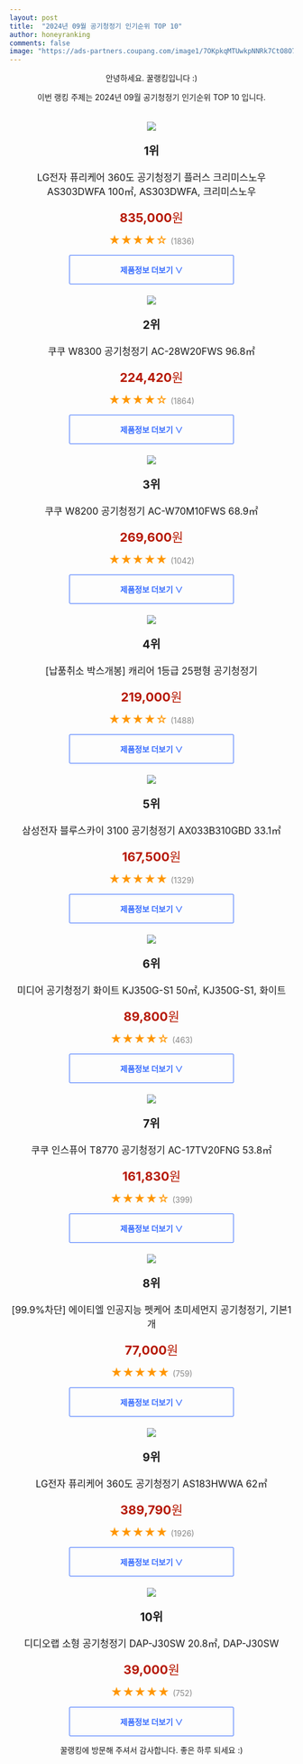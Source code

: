 ```yaml
---
layout: post
title:  "2024년 09월 공기청정기 인기순위 TOP 10"
author: honeyranking
comments: false
image: "https://ads-partners.coupang.com/image1/7OKpkqMTUwkpNNRk7CtO8O7S9FRyrSyQnUBb4JQTX36KOrDq4ctF4rRp_ONWtLrNEjBVeob4mTqrBefF9B_DwYCzfQa_lJxu0KAlDljiqFAyWwVKLD22nDw0wyZ9XySeb4wEaVkcr6Bn5k7zGxIRHU7Oxl8jAirMHMvzfKh-5012HWkk7gXyvwY4mp5Y_VM4Tg5_7tPCHSPAQQ4stgjCf9GfHMmIVivn-fddFIw9LTJptJa_pE2A_EJX7iEtf5pWd7YGHA7xIQGDWfFnjp-S476zW_L--1E4UqtTL6Qw_P8="
---
```

<p style="text-align: center;">안녕하세요. 꿀랭킹입니다 :)</p>
<p style="text-align: center;">이번 랭킹 주제는 2024년 09월 공기청정기 인기순위 TOP 10 입니다.</p><center><img src="https://ads-partners.coupang.com/image1/7OKpkqMTUwkpNNRk7CtO8O7S9FRyrSyQnUBb4JQTX36KOrDq4ctF4rRp_ONWtLrNEjBVeob4mTqrBefF9B_DwYCzfQa_lJxu0KAlDljiqFAyWwVKLD22nDw0wyZ9XySeb4wEaVkcr6Bn5k7zGxIRHU7Oxl8jAirMHMvzfKh-5012HWkk7gXyvwY4mp5Y_VM4Tg5_7tPCHSPAQQ4stgjCf9GfHMmIVivn-fddFIw9LTJptJa_pE2A_EJX7iEtf5pWd7YGHA7xIQGDWfFnjp-S476zW_L--1E4UqtTL6Qw_P8=" style="margin-top:20px" /></center><p style="text-align: center; font-size: 20px"><b>1위</b></p><p style="text-align: center; font-size: 17px">LG전자 퓨리케어 360도 공기청정기 플러스 크리미스노우 AS303DWFA 100㎡, AS303DWFA, 크리미스노우</p><p style="text-align: center;"><span style="color: #b61800; font-size: 22px;"><b>835,000</b>원</span></p><p style="text-align: center;"><span style="color: #ff9600; font-size: 20px;">★★★★☆ </span><span style="color: #878787;">(1836)</span></p><center><a href="https://link.coupang.com/re/AFFSDP?lptag=AF3899140&subid=honeyrank&pageKey=7077323982&itemId=17594873300&vendorItemId=84761248410&traceid=V0-153-f9946d3981d977c9&clickBeacon=bd910c40-6ad6-11ef-b97d-fff40f8e0e11%7E3&requestid=20240905010000740304341604&token=31850C%7CMIXED"><div style="font-size: 14px; display: inline-block; padding: 15px 90px; color: #346aff; border-radius: 2px; border: 1px solid #346aff; cursor: pointer;"><b>제품정보 더보기 &or;</b></div></a></center><center><img src="https://ads-partners.coupang.com/image1/eREhS64Aas1ZOCbOeVmJwMK7YCUHcICIHKY-JJEnwTO0LdX9J870Z2dTy941ogfI4zurdKLnJC61JwsPb9nGqu_KwvMCn9Q5-q25ExZEdFcEknmvn7i6H8oavuKqpXdZ76OrAyqU1YnN_dFM0iteWEfxhLLVAxyQnxZu4TTTLlWgXFHxKbG8LKZvZcU5zNSSU-YeyhPDb6II6sUNoeHYz8mhQz17Ewge32tWv1v8fqq6nBZfkeBCvhsGJnG1XPwYNEHiKgAwb-L2dG3cKzPtLSq0jLyRs69jgsur_Q==" style="margin-top:20px" /></center><p style="text-align: center; font-size: 20px"><b>2위</b></p><p style="text-align: center; font-size: 17px">쿠쿠 W8300 공기청정기 AC-28W20FWS 96.8㎡</p><p style="text-align: center;"><span style="color: #b61800; font-size: 22px;"><b>224,420</b>원</span></p><p style="text-align: center;"><span style="color: #ff9600; font-size: 20px;">★★★★☆ </span><span style="color: #878787;">(1864)</span></p><center><a href="https://link.coupang.com/re/AFFSDP?lptag=AF3899140&subid=honeyrank&pageKey=2305830613&itemId=3974357873&vendorItemId=71958694734&traceid=V0-153-5f24038e8dde1a46&requestid=20240905010000740304341604&token=31850C%7CMIXED"><div style="font-size: 14px; display: inline-block; padding: 15px 90px; color: #346aff; border-radius: 2px; border: 1px solid #346aff; cursor: pointer;"><b>제품정보 더보기 &or;</b></div></a></center><center><img src="https://ads-partners.coupang.com/image1/DWb2DWOO_WKAtF2YDR5bcgY1leEseOR9dkYrOszA38Ng9-7Yq-rqiUNrZHMgjtn-aoCm6TMs0KSUkhVwWib8EzN0pvmoraX-S8Ut7wX9bozhW-oo455xb1efmlWidwkZ4UHENBn-WuE0jWxeojzs39P3o1r3i-MlF3UTpZ7XpWwKEm_fuc0D69hBsI5GLwQmrltZOMPq2CATjBNUvE1f8mtD09tSuHQSxo06jp5o9do8sm5qph8Y2jfr3z1gRct91PdRsqCBN4CQMkvGZb4Bj7KvJrPF9vXgQKY=" style="margin-top:20px" /></center><p style="text-align: center; font-size: 20px"><b>3위</b></p><p style="text-align: center; font-size: 17px">쿠쿠 W8200 공기청정기 AC-W70M10FWS 68.9㎡</p><p style="text-align: center;"><span style="color: #b61800; font-size: 22px;"><b>269,600</b>원</span></p><p style="text-align: center;"><span style="color: #ff9600; font-size: 20px;">★★★★★ </span><span style="color: #878787;">(1042)</span></p><center><a href="https://link.coupang.com/re/AFFSDP?lptag=AF3899140&subid=honeyrank&pageKey=2305830666&itemId=3974357990&vendorItemId=71958694876&traceid=V0-153-ad4ae51d89481ae0&requestid=20240905010000740304341604&token=31850C%7CMIXED"><div style="font-size: 14px; display: inline-block; padding: 15px 90px; color: #346aff; border-radius: 2px; border: 1px solid #346aff; cursor: pointer;"><b>제품정보 더보기 &or;</b></div></a></center><center><img src="https://ads-partners.coupang.com/image1/68DGV78vJEjuNr0X6347kesHUL3jdQ8OseexXkmf07-RzHVfEi27lRnRfJ2ku1Sy3ZmgVblLPweQj-t1ubvhFx7A5f1regl-XT5YnVN_sJA2o8FX4073DvxCdSEVgelB0cnTI8B-rupJucIofHDzKCXkTl8GkIKC-P9qw7K65HGnPPUq3g3iBZm51CGM-xb8EGTu7Ftok5_kjsgeS3hJcpPf61kbp7-__Wtc5DwxzWQTysPA9BdaT-FrtkmX0PeMQVKxLLPKxIW-pK-jJfozz19JoGVzXERcamS1t2X8Di_eyUhq-OZZi7aGkAUF69Q=" style="margin-top:20px" /></center><p style="text-align: center; font-size: 20px"><b>4위</b></p><p style="text-align: center; font-size: 17px">[납품취소 박스개봉] 캐리어 1등급 25평형 공기청정기</p><p style="text-align: center;"><span style="color: #b61800; font-size: 22px;"><b>219,000</b>원</span></p><p style="text-align: center;"><span style="color: #ff9600; font-size: 20px;">★★★★☆ </span><span style="color: #878787;">(1488)</span></p><center><a href="https://link.coupang.com/re/AFFSDP?lptag=AF3899140&subid=honeyrank&pageKey=8039296330&itemId=22502461762&vendorItemId=90876501561&traceid=V0-153-507eaec0e685e562&clickBeacon=bd913350-6ad6-11ef-99e5-279d259880fd%7E3&requestid=20240905010000740304341604&token=31850C%7CMIXED"><div style="font-size: 14px; display: inline-block; padding: 15px 90px; color: #346aff; border-radius: 2px; border: 1px solid #346aff; cursor: pointer;"><b>제품정보 더보기 &or;</b></div></a></center><center><img src="https://ads-partners.coupang.com/image1/WKSxbIXySLEfwS_2WFmjTw5xQC33JdKvDgp_k17Lp7_FL5DyWQBdGratJbEwqlZMPYcN30p2_zwYYJm60yiPGgkVxP1Txp5dCJ5_vWDOGYCESudmT4Dyy_p_0GmIMKzqdTqyOusDVgTro3ixSv-HLue_TsOTu7HXSp7nXY3Zg6MTrhyBvS2eNUnu1g4Rbj9-vo6E0WRXQDhOSVQkY3D__JAyzuHWVKKt5P27elQeg4dOvMx49VromIwUo4UjWMYkVhEMvcpNq8kCBBxJY8hbKC0RRKomhq7M5ygvOSFrSrTWJUEAoX8HqHGJ" style="margin-top:20px" /></center><p style="text-align: center; font-size: 20px"><b>5위</b></p><p style="text-align: center; font-size: 17px">삼성전자 블루스카이 3100 공기청정기 AX033B310GBD 33.1㎡</p><p style="text-align: center;"><span style="color: #b61800; font-size: 22px;"><b>167,500</b>원</span></p><p style="text-align: center;"><span style="color: #ff9600; font-size: 20px;">★★★★★ </span><span style="color: #878787;">(1329)</span></p><center><a href="https://link.coupang.com/re/AFFSDP?lptag=AF3899140&subid=honeyrank&pageKey=7473527911&itemId=17553134041&vendorItemId=84751997872&traceid=V0-153-9e16ae5d34648278&requestid=20240905010000740304341604&token=31850C%7CMIXED"><div style="font-size: 14px; display: inline-block; padding: 15px 90px; color: #346aff; border-radius: 2px; border: 1px solid #346aff; cursor: pointer;"><b>제품정보 더보기 &or;</b></div></a></center><center><img src="https://ads-partners.coupang.com/image1/9y-iezZf1Lh-45Mz95cVhB-OeqaE8zXk_xAkKoyDLbGz2VyLNoTV3GkZrTUHy7ExEJMesknQ1ZhOSrwPI4L8SOrTE4TcIHwJn2ZGf_iOesj9-9KVqmHu03qnARhawhDHmjx8l3TXmKY1HMoSwRnpMwuBt_J_Kt5gDp2WT3reX4TsEIbyTFPlSqTeivQmwwLcuaFN655pFyFOUiktzOQJHLbnYtVJh-yb-h9N0Ccow7tRnxJ4xR9X5QmYHSQrVTdMn8ZZaEgP9r4CEAEB7j8BUhYD5hSIm_1WfbsVf97LpoQ=" style="margin-top:20px" /></center><p style="text-align: center; font-size: 20px"><b>6위</b></p><p style="text-align: center; font-size: 17px">미디어 공기청정기 화이트 KJ350G-S1 50㎡, KJ350G-S1, 화이트</p><p style="text-align: center;"><span style="color: #b61800; font-size: 22px;"><b>89,800</b>원</span></p><p style="text-align: center;"><span style="color: #ff9600; font-size: 20px;">★★★★☆ </span><span style="color: #878787;">(463)</span></p><center><a href="https://link.coupang.com/re/AFFSDP?lptag=AF3899140&subid=honeyrank&pageKey=7645518022&itemId=20328097191&vendorItemId=87413322189&traceid=V0-153-6cd0c594e4247c2a&clickBeacon=bd913350-6ad6-11ef-8a67-460d8ed943e9%7E3&requestid=20240905010000740304341604&token=31850C%7CMIXED"><div style="font-size: 14px; display: inline-block; padding: 15px 90px; color: #346aff; border-radius: 2px; border: 1px solid #346aff; cursor: pointer;"><b>제품정보 더보기 &or;</b></div></a></center><center><img src="https://ads-partners.coupang.com/image1/wTCSYbV13t2u4Ad_wU7DWhOKy_ax-Pt_IbfK1hNU-eGAqJfDReN5H4t51pUXaSo8iy9GsMg2uSqHhycpzESGd8zFGWAp_3kQWGxJUpgZgwEZAoSCdOcRK3yfRI47uYBcTNSGrmfIZ7uSx1LuAlcsK-fvxhblDynEk7ASsIxLAXRT-IaDtfC2cfcwqgnlXFBRTcvkAjCPYpmOXkOcluQ73191S-3cPPhYOm2thO83ecmCdMjYnpTfqXl3dr-5c1JjnsS4-JJm5lz53TDRJu-jvE7H" style="margin-top:20px" /></center><p style="text-align: center; font-size: 20px"><b>7위</b></p><p style="text-align: center; font-size: 17px">쿠쿠 인스퓨어 T8770 공기청정기 AC-17TV20FNG 53.8㎡</p><p style="text-align: center;"><span style="color: #b61800; font-size: 22px;"><b>161,830</b>원</span></p><p style="text-align: center;"><span style="color: #ff9600; font-size: 20px;">★★★★☆ </span><span style="color: #878787;">(399)</span></p><center><a href="https://link.coupang.com/re/AFFSDP?lptag=AF3899140&subid=honeyrank&pageKey=8053936107&itemId=22599811274&vendorItemId=85262216289&traceid=V0-153-57e5d0db75163ba8&requestid=20240905010000740304341604&token=31850C%7CMIXED"><div style="font-size: 14px; display: inline-block; padding: 15px 90px; color: #346aff; border-radius: 2px; border: 1px solid #346aff; cursor: pointer;"><b>제품정보 더보기 &or;</b></div></a></center><center><img src="https://ads-partners.coupang.com/image1/SVxmg2jkV7eRflaLSclnhKY-aXWSDS7DY_ee7dWkSG5mZoMiGN-v7oRRlMy6DGBUQN1idJ2AtdnZWln-FB7Yvp5mtwFc5Px2iKYaeauhI8dJtZ-FEoV4e81dN-rXKucpsaf0qc1t3C49QkUsIIbhs1i7xZyb5-iBwRyUH6zsno8HLjPMIez4k7apTGKUHN4DP_Q3m5SssyWgUFVflIxCbtT5vWtBl0KK5_0vxSFtDiEg-q6CzxAFq83cCZDJE7voiUz2Q1RY5oOBT_qO5DZP6T7xF-UPHZXRn7d-Fy8kxFCwjzB2SvWAIHW22ngNKg==" style="margin-top:20px" /></center><p style="text-align: center; font-size: 20px"><b>8위</b></p><p style="text-align: center; font-size: 17px">[99.9%차단] 에이티엘 인공지능 펫케어 초미세먼지 공기청정기, 기본1개</p><p style="text-align: center;"><span style="color: #b61800; font-size: 22px;"><b>77,000</b>원</span></p><p style="text-align: center;"><span style="color: #ff9600; font-size: 20px;">★★★★★ </span><span style="color: #878787;">(759)</span></p><center><a href="https://link.coupang.com/re/AFFSDP?lptag=AF3899140&subid=honeyrank&pageKey=8173940240&itemId=23355904924&vendorItemId=90386536767&traceid=V0-153-f554f32ba0faab79&clickBeacon=bd913350-6ad6-11ef-8503-31225cfbdc4e%7E3&requestid=20240905010000740304341604&token=31850C%7CMIXED"><div style="font-size: 14px; display: inline-block; padding: 15px 90px; color: #346aff; border-radius: 2px; border: 1px solid #346aff; cursor: pointer;"><b>제품정보 더보기 &or;</b></div></a></center><center><img src="https://ads-partners.coupang.com/image1/gDZoaz-KgSHPNlJrgGgUcT9z9CFQdCgiM9-h3deqDQXAZ6y8etJToFFpeoC4HE0yeOBtGDpmVNIPWCPNpw8_yir--BBBYSUAWqxgWmNpeoDReoOzkS8FWTO1ELKxul917ea9J5ZJ6q_ivGeROKtMFlmr5U0HIvJYlePl1Fei6_BcpNju04Ko8zh52BBuH-lK3zCrgQqLz02cyVvmJcay8CoFId2jHPZyRQKTjCDoJiZZYpN8bL9rdlJrYevgV4xOIuPBD6IulSIYlN6xaURijOdziliMxKzIDw==" style="margin-top:20px" /></center><p style="text-align: center; font-size: 20px"><b>9위</b></p><p style="text-align: center; font-size: 17px">LG전자 퓨리케어 360도 공기청정기 AS183HWWA 62㎡</p><p style="text-align: center;"><span style="color: #b61800; font-size: 22px;"><b>389,790</b>원</span></p><p style="text-align: center;"><span style="color: #ff9600; font-size: 20px;">★★★★★ </span><span style="color: #878787;">(1926)</span></p><center><a href="https://link.coupang.com/re/AFFSDP?lptag=AF3899140&subid=honeyrank&pageKey=7298125487&itemId=18668748683&vendorItemId=85803154505&traceid=V0-153-18e29e0ce2b36ab3&requestid=20240905010000740304341604&token=31850C%7CMIXED"><div style="font-size: 14px; display: inline-block; padding: 15px 90px; color: #346aff; border-radius: 2px; border: 1px solid #346aff; cursor: pointer;"><b>제품정보 더보기 &or;</b></div></a></center><center><img src="https://ads-partners.coupang.com/image1/DFavpfgBHIfPyXQ7DBoRNTYK5EBTQ-KZmhWFJtCW7HvTT6xNrdbRjYi10qE4vyBW33bQscCOI9BNdErVdwHtZO39IZ-1p8PIYKVDA6_huWr5BOpe4QFYLwtOG6E-wgJeouKeDqj3vgPAjhF7c-AaA4_ZGr7TXondeH6JX7-EzgrUzHVoh1Bq6EveCkzv7Djn0ttf4eLwssqssJmkD3uiJg15n6zf59WECCp9CijEVGtUEDMFophwiMNj8EwB6iKNIa75Q5K-5JP_e1BkWrmqF-5EW7SMHOVicYdMFwaJCTA=" style="margin-top:20px" /></center><p style="text-align: center; font-size: 20px"><b>10위</b></p><p style="text-align: center; font-size: 17px">디디오랩 소형 공기청정기 DAP-J30SW 20.8㎡, DAP-J30SW</p><p style="text-align: center;"><span style="color: #b61800; font-size: 22px;"><b>39,000</b>원</span></p><p style="text-align: center;"><span style="color: #ff9600; font-size: 20px;">★★★★★ </span><span style="color: #878787;">(752)</span></p><center><a href="https://link.coupang.com/re/AFFSDP?lptag=AF3899140&subid=honeyrank&pageKey=2070313188&itemId=3517679703&vendorItemId=72979298412&traceid=V0-153-8302c6fb6e5596fe&clickBeacon=bd913350-6ad6-11ef-ab3f-d0b4104426a8%7E3&requestid=20240905010000740304341604&token=31850C%7CMIXED"><div style="font-size: 14px; display: inline-block; padding: 15px 90px; color: #346aff; border-radius: 2px; border: 1px solid #346aff; cursor: pointer;"><b>제품정보 더보기 &or;</b></div></a></center><p style="text-align: center;">꿀랭킹에 방문해 주셔서 감사합니다. 좋은 하루 되세요 :)</p>